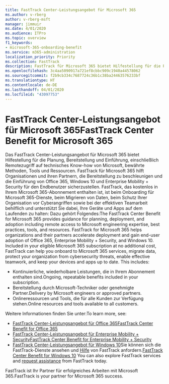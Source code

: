 ```yaml
---
title: FastTrack Center-Leistungsangebot für Microsoft 365
ms.author: v-rberg
author: v-rberg-msft
manager: jimmuir
ms.date: 4/01/2020
ms.audience: ITPro
ms.topic: overview
f1_keywords:
- microsoft-365-onboarding-benefit
ms.service: m365-administration
localization_priority: Priority
ms.collection: FastTrack
description: FastTrack für Microsoft 365 bietet Hilfestellung für die Planung, Bereitstellung und Einführung, einschließlich Remotezugriff auf technisches Know-how von Microsoft, bewährte Methoden, Tools und Ressourcen. FastTrack für Microsoft 365 hilft Organisationen und ihren Partnern, die Bereitstellung zu beschleunigen und die Einführung von Office 365, Windows 10 und Enterprise Mobility + Security für den Endbenutzer sicherzustellen.
ms.openlocfilehash: 3c4aa5090917a721ef8cbbc909c1940a44578062
ms.sourcegitcommit: f2b9cb334c7687724c36b1c38ba24463576233bf
ms.translationtype: HT
ms.contentlocale: de-DE
ms.lasthandoff: 04/01/2020
ms.locfileid: "43097753"
---
```

# <a name="fasttrack-center-benefit-for-microsoft-365"></a><span data-ttu-id="d3010-104">FastTrack Center-Leistungsangebot für Microsoft 365</span><span class="sxs-lookup"><span data-stu-id="d3010-104">FastTrack Center Benefit for Microsoft 365</span></span>

<span data-ttu-id="d3010-p102">Das FastTrack Center-Leistungsangebot für Microsoft 365 bietet Hilfestellung für die Planung, Bereitstellung und Einführung, einschließlich Remotezugriff auf technisches Know-how von Microsoft, bewährte Methoden, Tools und Ressourcen. FastTrack für Microsoft 365 hilft Organisationen und ihren Partnern, die Bereitstellung zu beschleunigen und die Einführung von Office 365, Windows 10 und Enterprise Mobility + Security für den Endbenutzer sicherzustellen. FastTrack, das kostenlos in Ihrem Microsoft 365-Abonnement enthalten ist, ist beim Onboarding für Microsoft 365-Dienste, beim Migrieren von Daten, beim Schutz Ihrer Organisation vor Cyberangriffen sowie bei der effektiven Teamarbeit behilflich und unterstützt Sie dabei, Ihre Geräte und Apps auf dem Laufenden zu halten: Dazu gehört Folgendes:</span><span class="sxs-lookup"><span data-stu-id="d3010-p102">The FastTrack Center Benefit for Microsoft 365 provides guidance for planning, deployment, and adoption including remote access to Microsoft engineering expertise, best practices, tools, and resources. FastTrack for Microsoft 365 helps organizations and their partners accelerate deployment and gain end-user adoption of Office 365, Enterprise Mobility + Security, and Windows 10. Included in your eligible Microsoft 365 subscription at no additional cost, FastTrack can help you onboard to Microsoft 365 services, migrate data, protect your organization from cybersecurity threats, enable effective teamwork, and keep your devices and apps up to date. This includes:</span></span>

- <span data-ttu-id="d3010-109">Kontinuierliche, wiederholbare Leistungen, die in Ihrem Abonnement enthalten sind.</span><span class="sxs-lookup"><span data-stu-id="d3010-109">Ongoing, repeatable benefits included in your subscription.</span></span>
- <span data-ttu-id="d3010-110">Bereitstellung durch Microsoft-Techniker oder genehmigte Partner.</span><span class="sxs-lookup"><span data-stu-id="d3010-110">Delivery by Microsoft engineers or approved partners.</span></span>
- <span data-ttu-id="d3010-111">Onlineressourcen und Tools, die für alle Kunden zur Verfügung stehen.</span><span class="sxs-lookup"><span data-stu-id="d3010-111">Online resources and tools available to all customers.</span></span>
  
<span data-ttu-id="d3010-112">Weitere Informationen finden Sie unter:</span><span class="sxs-lookup"><span data-stu-id="d3010-112">To learn more, see:</span></span>

- [<span data-ttu-id="d3010-113">FastTrack Center-Leistungsangebot für Office 365</span><span class="sxs-lookup"><span data-stu-id="d3010-113">FastTrack Center Benefit for Office 365</span></span>](O365-fasttrack-benefit-for-office-365.md) 
- [<span data-ttu-id="d3010-114">FastTrack Center-Leistungsangebot für Enterprise Mobility + Security</span><span class="sxs-lookup"><span data-stu-id="d3010-114">FastTrack Center Benefit for Enterprise Mobility + Security</span></span>](EMS-fasttrack-benefit-for-EMS.md)
- <span data-ttu-id="d3010-115">[FastTrack Center-Leistungsangebot für Windows 10](Win-10-fasttrack-benefit-for-Windows-10.md)Sie können sich die FastTrack-Dienste ansehen und [Hilfe](https://go.microsoft.com/fwlink/p/?LinkId=2003903) von FastTrack anfordern.</span><span class="sxs-lookup"><span data-stu-id="d3010-115">[FastTrack Center Benefit for Windows 10](Win-10-fasttrack-benefit-for-Windows-10.md) You can also explore FastTrack services and [request assistance](https://go.microsoft.com/fwlink/p/?LinkId=2003903) from FastTrack today.</span></span>

<span data-ttu-id="d3010-116">FastTrack ist Ihr Partner für erfolgreiches Arbeiten mit Microsoft 365.</span><span class="sxs-lookup"><span data-stu-id="d3010-116">FastTrack is your partner for Microsoft 365 success.</span></span>
  
